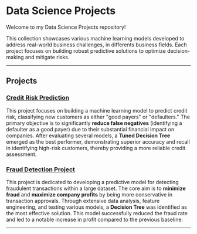 
# Data Science Projects

Welcome to my Data Science Projects repository! 

This collection showcases various machine learning models developed to address real-world business challenges, in differents business fields. Each project focuses on building robust predictive solutions to optimize decision-making and mitigate risks.

-----

## Projects

### [Credit Risk Prediction](Default-Prediction/README.md)

This project focuses on building a machine learning model to predict credit risk, classifying new customers as either "good payers" or "defaulters." The primary objective is to significantly **reduce false negatives** (identifying a defaulter as a good payer) due to their substantial financial impact on companies. After evaluating several models, a **Tuned Decision Tree** emerged as the best performer, demonstrating superior accuracy and recall in identifying high-risk customers, thereby providing a more reliable credit assessment.

### [Fraud Detection Project](Fraud-Prediction/README.md)

This project is dedicated to developing a predictive model for detecting fraudulent transactions within a large dataset. The core aim is to **minimize fraud** and **maximize company profits** by being more conservative in transaction approvals. Through extensive data analysis, feature engineering, and testing various models, a **Decision Tree** was identified as the most effective solution. This model successfully reduced the fraud rate and led to a notable increase in profit compared to the previous baseline.

-----

